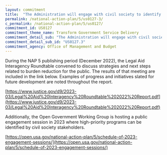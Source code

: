 ```yaml
---
layout: commitment
title:  "The Administration will engage with civil society to identify high-priority programs to target for administrative burden reduction efforts, including engagement through the U.S. Department of Justice’s Legal Aid Interagency Roundtable, as further outlined in the Equal Justice Under the Law section below."
permalink: /national-action-plan/5/us0127-3/
c_permalink: /national-action-plan/5/us0127/
commitment_id: US0127
commitment_theme_name: Transform Government Service Delivery
commitment_detail_sub: "The Administration will engage with civil society to identify high-priority programs to target for administrative burden reduction efforts, including engagement through the U.S. Department of Justice’s Legal Aid Interagency Roundtable, as further outlined in the Equal Justice Under the Law section below."
commitment_detail_sub_id: "US0127.3"
commitment_agency: Office of Management and Budget
---
```


During the NAP 5 publishing period (December 2022), the Legal Aid Interagency Roundtable convened to discuss strategies and next steps related to burden reduction for the public. The results of that meeting are included in the link below. Examples of progress and initiatives slated for future development are noted throughout the report.

[https://www.justice.gov/d9/2023-03/Legal%20Aid%20Interagency%20Roundtable%202022%20Report.pdf](https://www.justice.gov/d9/2023-03/Legal%20Aid%20Interagency%20Roundtable%202022%20Report.pdf)

Additionally, the Open Government Working Group is hosting a public engagement session in 2023 where high-priority programs can be identified by civil society stakeholders.

[https://open.usa.gov/national-action-plan/5/schedule-of-2023-engagement-sessions/](https://open.usa.gov/national-action-plan/5/schedule-of-2023-engagement-sessions/)